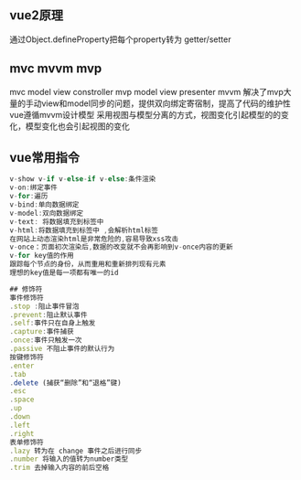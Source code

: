 ## vue2原理
通过Object.defineProperty把每个property转为 getter/setter

## mvc mvvm mvp
mvc model view constroller
mvp model view presenter
mvvm 解决了mvp大量的手动view和model同步的问题，提供双向绑定寄宿制，提高了代码的维护性
vue遵循mvvm设计模型 采用视图与模型分离的方式，视图变化引起模型的的变化，模型变化也会引起视图的变化
## vue常用指令
```js
v-show v-if v-else-if v-else:条件渲染
v-on:绑定事件
v-for:遍历
v-bind:单向数据绑定
v-model:双向数据绑定
v-text: 将数据填充到标签中
v-html:将数据填充到标签中 ,会解析html标签
在网站上动态渲染html是非常危险的,容易导致xss攻击
v-once：页面初次渲染后,数据的改变就不会再影响到v-once内容的更新
v-for key值的作用
跟踪每个节点的身份，从而重用和重新排列现有元素
理想的key值是每一项都有唯一的id

## 修饰符
事件修饰符
.stop :阻止事件冒泡
.prevent:阻止默认事件
.self:事件只在自身上触发
.capture:事件捕获
.once:事件只触发一次
.passive 不阻止事件的默认行为
按键修饰符
.enter
.tab
.delete (捕获“删除”和“退格”键)
.esc
.space
.up
.down
.left
.right
表单修饰符
.lazy 转为在 change 事件之后进行同步
.number 将输入的值转为number类型
.trim 去掉输入内容的前后空格
